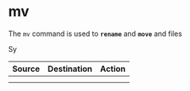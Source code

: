 # mv

 The `mv` command is used to **`rename`** and **`move`** and files

Sy

| Source | Destination | Action |
| :--- | :--- | :--- |
|  |  |  |
|  |  |  |


